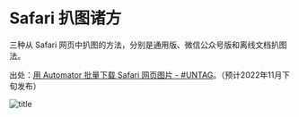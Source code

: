 # Safari 扒图诸方

三种从 Safari 网页中扒图的方法，分别是通用版、微信公众号版和离线文档扒图法。

出处：[用 Automator 批量下载 Safari 网页图片 - #UNTAG](https://utgd.net/article/9180)。（预计2022年11月下旬发布）

![title](img.png)